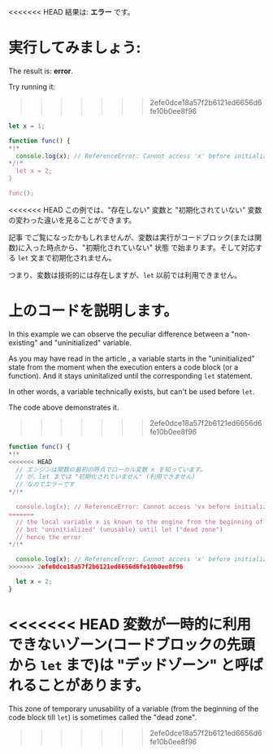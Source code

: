 <<<<<<< HEAD
結果は: **エラー** です。

実行してみましょう:
=======
The result is: **error**.

Try running it:
>>>>>>> 2efe0dce18a57f2b6121ed6656d6fe10b0ee8f96

```js run
let x = 1;

function func() {
*!*
  console.log(x); // ReferenceError: Cannot access 'x' before initialization
*/!*
  let x = 2;
}

func();
```

<<<<<<< HEAD
この例では、"存在しない" 変数と "初期化されていない" 変数の変わった違いを見ることができます。

記事 [](info:closure) でご覧になったかもしれませんが、変数は実行がコードブロック(または関数)に入った時点から、"初期化されていない" 状態 で始まります。そして対応する `let` 文まで初期化されません。

つまり、変数は技術的には存在しますが、`let` 以前では利用できません。

上のコードを説明します。
=======
In this example we can observe the peculiar difference between a "non-existing" and "uninitialized" variable.

As you may have read in the article [](info:closure), a variable starts in the "uninitialized" state from the moment when the execution enters a code block (or a function). And it stays uninitalized until the corresponding `let` statement.

In other words, a variable technically exists, but can't be used before `let`.

The code above demonstrates it.
>>>>>>> 2efe0dce18a57f2b6121ed6656d6fe10b0ee8f96

```js
function func() {
*!*
<<<<<<< HEAD
  // エンジンは関数の最初の時点でローカル変数 x を知っています。
  // が、let までは "初期化されていません" (利用できません)
  // なのでエラーです
*/!*

  console.log(x); // ReferenceError: Cannot access 'vx before initialization
=======
  // the local variable x is known to the engine from the beginning of the function,
  // but "uninitialized" (unusable) until let ("dead zone")
  // hence the error
*/!*

  console.log(x); // ReferenceError: Cannot access 'x' before initialization
>>>>>>> 2efe0dce18a57f2b6121ed6656d6fe10b0ee8f96

  let x = 2;
}
```

<<<<<<< HEAD
変数が一時的に利用できないゾーン(コードブロックの先頭から `let` まで)は "デッドゾーン" と呼ばれることがあります。
=======
This zone of temporary unusability of a variable (from the beginning of the code block till `let`) is sometimes called the "dead zone".
>>>>>>> 2efe0dce18a57f2b6121ed6656d6fe10b0ee8f96
